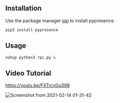 ## Installation

Use the package manager [pip](https://pip.pypa.io/en/stable/) to install pypresence.

```bash
pip3 install pypresence
```
## Usage

```python
nohup python3 rpc.py &
```
## Video Tutorial
https://youtu.be/FXTrcvGu398

![Screenshot from 2021-02-14 01-31-42](https://user-images.githubusercontent.com/71528504/107871130-7c87ed80-6e64-11eb-90e6-ef4d951e6a21.png)
